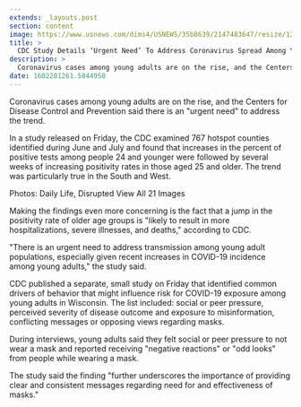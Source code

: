 ```yaml
--- 
extends: _layouts.post 
section: content 
image: https://www.usnews.com/dims4/USNEWS/35b8639/2147483647/resize/1200x%3E/quality/85/?url=http%3A%2F%2Fmedia.beam.usnews.com%2F2f%2F38%2Ffbad71cd45b7b0511ac76301ddb6%2F201009-covidyoung-editorial.jpg 
title: > 
  CDC Study Details ‘Urgent Need’ To Address Coronavirus Spread Among Young Adults 
description: > 
  Coronavirus cases among young adults are on the rise, and the Centers for Disease Control and Prevention said there is an "urgent need" to address the trend."There is an urgent need to address transmission among young adult populations, especially given recent increases in COVID-19 incidence among young adults," the study said.CDC published a separate, small study on Friday that identified common drivers of behavior that might influence risk for COVID-19 exposure among young adults in Wisconsin.During interviews, young adults said they felt social or peer pressure to not wear a mask and reported receiving "negative reactions" or "odd looks" from people while wearing a mask.The study said the finding "further underscores the importance of providing clear and consistent messages regarding need for and effectiveness of masks." 
date: 1602281261.5844958 
--- 
```

Coronavirus cases among young adults are on the rise, and the Centers for Disease Control and Prevention said there is an "urgent need" to address the trend.

In a study released on Friday, the CDC examined 767 hotspot counties identified during June and July and found that increases in the percent of positive tests among people 24 and younger were followed by several weeks of increasing positivity rates in those aged 25 and older. The trend was particularly true in the South and West.

Photos: Daily Life, Disrupted View All 21 Images

Making the findings even more concerning is the fact that a jump in the positivity rate of older age groups is "likely to result in more hospitalizations, severe illnesses, and deaths," according to CDC.

"There is an urgent need to address transmission among young adult populations, especially given recent increases in COVID-19 incidence among young adults," the study said.

CDC published a separate, small study on Friday that identified common drivers of behavior that might influence risk for COVID-19 exposure among young adults in Wisconsin. The list included: social or peer pressure, perceived severity of disease outcome and exposure to misinformation, conflicting messages or opposing views regarding masks.

During interviews, young adults said they felt social or peer pressure to not wear a mask and reported receiving "negative reactions" or "odd looks" from people while wearing a mask.

The study said the finding "further underscores the importance of providing clear and consistent messages regarding need for and effectiveness of masks."
